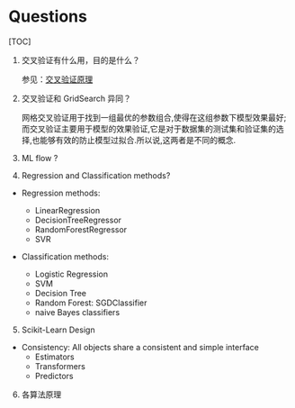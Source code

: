 # Questions
[TOC]

1. 交叉验证有什么用，目的是什么？

    参见：[交叉验证原理](https://www.cnblogs.com/pinard/p/5992719.html)

2. 交叉验证和 GridSearch 异同？

    网格交叉验证用于找到一组最优的参数组合,使得在这组参数下模型效果最好;而交叉验证主要用于模型的效果验证,它是对于数据集的测试集和验证集的选择,也能够有效的防止模型过拟合.所以说,这两者是不同的概念.

3. ML flow ?

4. Regression and Classification methods?

- Regression methods:
    - LinearRegression
    - DecisionTreeRegressor
    - RandomForestRegressor
    - SVR

- Classification methods:
    - Logistic Regression
    - SVM
    - Decision Tree
    - Random Forest: SGDClassifier
    - naive Bayes classifiers

5. Scikit-Learn Design
- Consistency: All objects share a consistent and simple interface
    - Estimators
    - Transformers
    - Predictors

6. 各算法原理